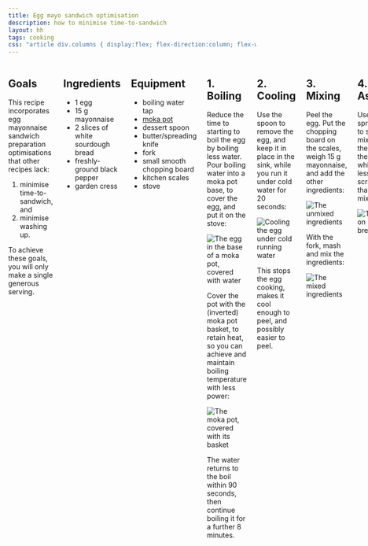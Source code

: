 ```yaml
---
title: Egg mayo sandwich optimisation
description: how to minimise time-to-sandwich
layout: hh
tags: cooking
css: "article div.columns { display:flex; flex-direction:column; flex-wrap:wrap; } @media (min-width:480px) { article div.columns { max-height:auto; }} @media (min-width:690px) { article div.columns { max-height:calc(150em + 960px); }} @media (min-width:1080px) { article div.columns { max-height:calc(100em + 640px); }} article section {margin:0 20px 20px 0; border:2px solid #E37263; border-radius:10px; color:inherit; display:block; max-width:320px; } article section p { width:300px; margin:0.5em 10px; } article section p:has(img) {margin:0; width:320px; } article section h2 {margin:10px; padding-top:0.3em; padding-bottom:0; } section ul {padding-left:20px; width:290px; } section ul li {margin-left:10px; } article section a {color: #428bca;} @media (min-width:1023px) { section h2 {width:100%; }}"
---
```


<!-- 600 - 650 -->

<div class="columns">

<section>
<h2 id="goals">Goals</h2>
<p>This recipe incorporates egg mayonnaise sandwich preparation optimisations that other recipes lack:</p>
<ol>
<li>minimise time-to-sandwich, and</li>
<li>minimise washing up.</li>
</ol>
<p>To achieve these goals, you will only make a single generous serving.</p>
</section>

<section>
<h2 id="ingredients">Ingredients</h2>
<ul>
<li>1 egg</li>
<li>15 g mayonnaise</li>
<li>2 slices of white sourdough bread</li>
<li>freshly-ground black pepper</li>
<li>garden cress</li>
</ul>
</section>

<section>
<h2 id="equipment">Equipment</h2>
<ul>
<li>boiling water tap</li>
<li><a href="https://en.wikipedia.org/wiki/Moka_pot">moka pot</a></li>
<li>dessert spoon</li>
<li>butter/spreading knife</li>
<li>fork</li>
<li>small smooth chopping board</li>
<li>kitchen scales</li>
<li>stove</li>
</ul>
</section>

<section>
<h2 id="boil">1. Boiling</h2>
<p>Reduce the time to starting to boil the egg by boiling less water.
Pour boiling water into a moka pot base, to cover the egg, and put it on the stove:</p>
<p><img src="egg-mayo/moka-pot-base.webp" alt="The egg in the base of a moka pot, covered with water" /></p>
<p>Cover the pot with the (inverted) moka pot basket, to retain heat,
so you can achieve and maintain boiling temperature with less power:</p>
<p><img src="egg-mayo/moka-pot-covered.webp" alt="The moka pot, covered with its basket" /></p>
<p>The water returns to the boil within 90 seconds, then continue boiling it for a further 8 minutes.</p>
</section>

<section>
<h2 id="cool">2. Cooling</h2>
<p>Use the spoon to remove the egg, and keep it in place in the sink, while you run it under cold water for 20 seconds:</p>
<p><img src="egg-mayo/cooling.webp" alt="Cooling the egg under cold running water" /></p>
<p>This stops the egg cooking, makes it cool enough to peel, and possibly easier to peel.</p>
</section>

<section>
<h2 id="mix">3. Mixing</h2>
<p>Peel the egg.
Put the chopping board on the scales, weigh 15 g mayonnaise, and add the other ingredients:</p>
<p><img src="egg-mayo/unmixed.webp" alt="The unmixed ingredients" /></p>
<p>With the fork, mash and mix the ingredients:</p>
<p><img src="egg-mayo/mixed.webp" alt="The mixed ingredients" /></p>
</section>

<section>
<h2 id="assemble">4. Assembly</h2>
<p>Use the spreading knife to scrape the mixture onto the bread from the board,
which takes less time to scrape clean than a round mixing bowl:</p>
<p><img src="egg-mayo/served.webp" alt="The mixture on sourdough bread" /></p>
</section>

<section>
<h2 id="alternative-ingredients">Alternative ingredients</h2>
<p><img src="egg-mayo/rocket.webp" alt="A generous helping of rocket instead of garden cress" /></p>
<ul>
<li><strong>Japanese mayonnaise and thick-sliced white bread</strong> for a simpler flavour, like a <a href="https://umamipot.com/tamago-sando/">tamago sando</a></li>
<li><strong>wholemeal or seeded bread</strong> instead of white bread, for a more complex flavour</li>
<li><strong>white pepper</strong> instead of black pepper</li>
<li><strong>rocket</strong> instead of garden cress (photo)</li>
</ul>
</section>

<section>
<h2 id="tradeoffs">Tradeoffs</h2>
<p>You get boiling water fastest if you fill the moka pot directly from a <strong>boiling water tap</strong>,
while a <strong>kettle</strong> costs less and you can travel with one.</p>
<p>Adding <strong>salt</strong> to the water allegedly makes the egg easier to peel,
but <strong>without salt</strong> makes less of a mess if you spill the water.</p>
<p>You can measure mayonnaise from <strong>squeezy bottle</strong> or tube faster,
but using the knife to get it from a <strong>glass jar</strong> avoids single-use plastic packaging.</p>
<p><strong>Kitchen scales</strong> cost more than a <strong>measuring spoon</strong>, but don’t need washing up.</p>
<p>The <strong>fork</strong> makes it easy to mash the egg, 
but if you chop the egg with the <strong>knife</strong>, you don’t need the fork.</p>
</section>

<section>
<h2 id="further-optimisations">Further optimisations</h2>
<p>Other potential time and ingredients optimisations require further testing.</p>
<ul>
<li>Boil the egg from room temperature, instead of fridge temperature.</li>
<li>Reduce egg cooling time, so cooking continues until egg-mashing, you can further reduce boiling time.</li>
<li>Reduce cooking time to <em>barely-hardboiled</em>, so you can reduce the amount of mayonnaise.</li>
<li>Boil the egg in a kettle, so you don’t need a stove.</li>
<li>Slice the egg directly onto the bread, instead of mashing it, so you don’t need the board.</li>
</ul>
</section>

</div>